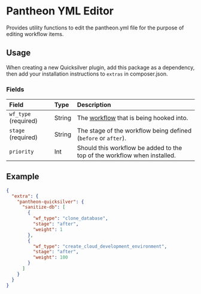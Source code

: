 # Pantheon YML Editor
Provides utility functions to edit the pantheon.yml file for the purpose of editing workflow items.

## Usage
When creating a new Quicksilver plugin, add this package as a dependency, then add your installation instructions to `extras` in composer.json.

### Fields
|Field|Type|Description|
|:-|:-|:-|
|`wf_type` (required)|String|The [workflow](https://pantheon.io/docs/quicksilver#hooks) that is being hooked into.|
|`stage` (required)|String|The stage of the workflow being defined (`before` or `after`).|
|`priority`|Int|Should this workflow be added to the top of the workflow when installed.|


## Example

```json
{
  "extra": {
    "pantheon-quicksilver": {
      "sanitize-db": [
        {
          "wf_type": "clone_database",
          "stage": "after",
          "weight": 1
        },
        {
          "wf_type": "create_cloud_development_environment",
          "stage": "after",
          "weight": 100
        }
      ]
    }
  }
}
```
